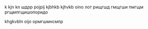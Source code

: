 k
kjn
kn
шдрр
pojpij
kjbhkb
kjhvkb
oino
лот
рищгшд
гмщгши
пмгщм
ргщмпгщишопоридо

khgkvbln
oijo
ормгшмнсмпр
